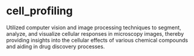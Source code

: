 # cell_profiling
Utilized computer vision and image processing techniques to segment, analyze, and visualize cellular responses in microscopy images, thereby providing insights into the cellular effects of various chemical compounds and aiding in drug discovery processes.
